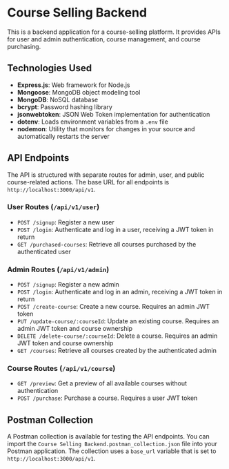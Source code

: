 # Course Selling Backend

This is a backend application for a course-selling platform. It provides APIs for user and admin authentication, course management, and course purchasing.

## Technologies Used

  * **Express.js**: Web framework for Node.js
  * **Mongoose**: MongoDB object modeling tool
  * **MongoDB**: NoSQL database
  * **bcrypt**: Password hashing library
  * **jsonwebtoken**: JSON Web Token implementation for authentication
  * **dotenv**: Loads environment variables from a `.env` file
  * **nodemon**: Utility that monitors for changes in your source and automatically restarts the server

## API Endpoints

The API is structured with separate routes for admin, user, and public course-related actions. The base URL for all endpoints is `http://localhost:3000/api/v1`.

### User Routes (`/api/v1/user`)

  * `POST /signup`: Register a new user
  * `POST /login`: Authenticate and log in a user, receiving a JWT token in return
  * `GET /purchased-courses`: Retrieve all courses purchased by the authenticated user

### Admin Routes (`/api/v1/admin`)

  * `POST /signup`: Register a new admin
  * `POST /login`: Authenticate and log in an admin, receiving a JWT token in return
  * `POST /create-course`: Create a new course. Requires an admin JWT token
  * `PUT /update-course/:courseId`: Update an existing course. Requires an admin JWT token and course ownership
  * `DELETE /delete-course/:courseId`: Delete a course. Requires an admin JWT token and course ownership
  * `GET /courses`: Retrieve all courses created by the authenticated admin

### Course Routes (`/api/v1/course`)

  * `GET /preview`: Get a preview of all available courses without authentication
  * `POST /purchase`: Purchase a course. Requires a user JWT token

## Postman Collection

A Postman collection is available for testing the API endpoints. You can import the `Course Selling Backend.postman_collection.json` file into your Postman application. The collection uses a `base_url` variable that is set to `http://localhost:3000/api/v1`.
